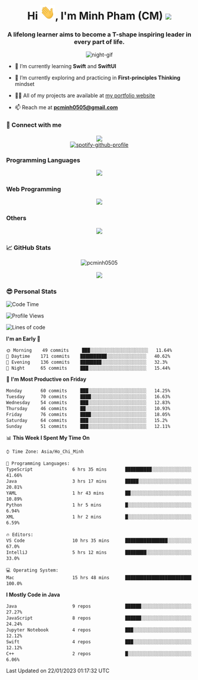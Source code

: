 <h1 align="center">Hi <img src="https://raw.githubusercontent.com/ABSphreak/ABSphreak/master/gifs/Hi.gif" width="40px" />, I'm Minh Pham (CM) <img src="https://media.giphy.com/media/1ynCEtlgMPAeNAqdnu/giphy.gif" width="20px" /> </h1>
<h3 align="center">A lifelong learner aims to become a T-shape inspiring leader in every part of life.</h3>

<p align="center">
  <img src="https://media.giphy.com/media/xUA7bdpLxQhsSQdyog/giphy.gif" alt="night-gif" height="200em"/>
</p>

- 🌱 I’m currently learning **Swift** and **SwiftUI**

- 🔭 I’m currently exploring and practicing in **First-principles Thinking** mindset

- 👨‍💻 All of my projects are available at [my portfolio website](https://pcminh0505.vercel.app/)

- 📫 Reach me at **pcminh0505@gmail.com**


<h3 align="left">🧬 Connect with me</h3>
<p align="center">
<a href="https://linkedin.com/in/pcminh0505" target="blank"><img align="center" src="https://img.shields.io/badge/linkedin-%230077B5.svg?style=for-the-badge&logo=linkedin&logoColor=white" /></a>
<br/>
<a href="https://spotify-github-profile.vercel.app/api/view?uid=217d5ndg2rakxarcnspwomj7q&redirect=true">
  <img height="350em" src="https://spotify-github-profile.vercel.app/api/view?uid=217d5ndg2rakxarcnspwomj7q&cover_image=true&theme=default&bar_color_cover=true" alt="spotify-github-profile" />
</a>
</p>

<h3 align="left">Programming Languages</h3>
<p align="center">
  <a href="https://skillicons.dev">
    <img src="https://skillicons.dev/icons?i=js,ts,go,py,java,swift,solidity,c,cpp" />
  </a>
</p>

<h3 align="left">Web Programming</h3>
<p align="center">
  <a href="https://skillicons.dev">
    <img src="https://skillicons.dev/icons?i=html,css,bootstrap,react,nextjs,graphql,spring,postgres,vercel" />
  </a>
</p>

<h3 align="left">Others</h3>
<p align="center">
  <a href="https://skillicons.dev">
    <img src="https://skillicons.dev/icons?i=tensorflow,figma,aws,firebase,gcp,vscode,visualstudio,androidstudio,arduino" />
  </a>
</p>

<h3 align="left">📈 GitHub Stats</h3>

<p align="center">
<img height="180em" src="https://github-readme-stats.vercel.app/api?username=pcminh0505&count_private=true&show_icons=true&include_all_commits=true&theme=ayu-mirage&show_icons=true&locale=en" alt="pcminh0505" />
<br/><br/>
<img src="https://github-profile-trophy.vercel.app/?username=pcminh0505&theme=onedark&rank=SECRET,SSS,SS,S,AAA,AA,A&column=3" />
</p>

<h3 align="left">😎 Personal Stats</h3>

<!--START_SECTION:waka-->
![Code Time](http://img.shields.io/badge/Code%20Time-714%20hrs%2037%20mins-blue)

![Profile Views](http://img.shields.io/badge/Profile%20Views-0-blue)

![Lines of code](https://img.shields.io/badge/From%20Hello%20World%20I%27ve%20Written-644%20Thousand%20lines%20of%20code-blue)

**I'm an Early 🐤** 

```text
🌞 Morning    49 commits     ███░░░░░░░░░░░░░░░░░░░░░░   11.64% 
🌆 Daytime    171 commits    ██████████░░░░░░░░░░░░░░░   40.62% 
🌃 Evening    136 commits    ████████░░░░░░░░░░░░░░░░░   32.3% 
🌙 Night      65 commits     ███░░░░░░░░░░░░░░░░░░░░░░   15.44%

```
📅 **I'm Most Productive on Friday** 

```text
Monday       60 commits     ███░░░░░░░░░░░░░░░░░░░░░░   14.25% 
Tuesday      70 commits     ████░░░░░░░░░░░░░░░░░░░░░   16.63% 
Wednesday    54 commits     ███░░░░░░░░░░░░░░░░░░░░░░   12.83% 
Thursday     46 commits     ██░░░░░░░░░░░░░░░░░░░░░░░   10.93% 
Friday       76 commits     ████░░░░░░░░░░░░░░░░░░░░░   18.05% 
Saturday     64 commits     ███░░░░░░░░░░░░░░░░░░░░░░   15.2% 
Sunday       51 commits     ███░░░░░░░░░░░░░░░░░░░░░░   12.11%

```


📊 **This Week I Spent My Time On** 

```text
⌚︎ Time Zone: Asia/Ho_Chi_Minh

💬 Programming Languages: 
TypeScript               6 hrs 35 mins       ██████████░░░░░░░░░░░░░░░   41.66% 
Java                     3 hrs 17 mins       █████░░░░░░░░░░░░░░░░░░░░   20.81% 
YAML                     1 hr 43 mins        ██░░░░░░░░░░░░░░░░░░░░░░░   10.89% 
Python                   1 hr 5 mins         █░░░░░░░░░░░░░░░░░░░░░░░░   6.94% 
XML                      1 hr 2 mins         █░░░░░░░░░░░░░░░░░░░░░░░░   6.59%

🔥 Editors: 
VS Code                  10 hrs 35 mins      ████████████████░░░░░░░░░   67.0% 
IntelliJ                 5 hrs 12 mins       ████████░░░░░░░░░░░░░░░░░   33.0%

💻 Operating System: 
Mac                      15 hrs 48 mins      █████████████████████████   100.0%

```

**I Mostly Code in Java** 

```text
Java                     9 repos             ██████░░░░░░░░░░░░░░░░░░░   27.27% 
JavaScript               8 repos             ██████░░░░░░░░░░░░░░░░░░░   24.24% 
Jupyter Notebook         4 repos             ███░░░░░░░░░░░░░░░░░░░░░░   12.12% 
Swift                    4 repos             ███░░░░░░░░░░░░░░░░░░░░░░   12.12% 
C++                      2 repos             █░░░░░░░░░░░░░░░░░░░░░░░░   6.06%

```



 Last Updated on 22/01/2023 01:17:32 UTC
<!--END_SECTION:waka-->

